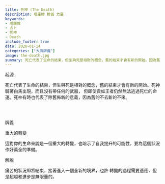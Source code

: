 ```yaml
---
title: 死神 (The Death)
description: 塔羅牌 牌義 力量
keywords:
- 塔羅牌
- 占卜
- 死神
- Death
include_footer: true
date: 2020-01-14
categories: ["大牌牌義"]
image: the-death.jpg
summary: 死亡代表了生命的結束，但生與死是相對的概念，舊的結束才會有新的開始。因為舊的不去新的不來。
---
```


<p class="title is-3">起源</p>
<p class="subtitle is-6">
死亡代表了生命的結束，但生與死是相對的概念，舊的結束才會有新的開始。死神騎著白馬出現，而且沒有帶任何的武器，
但即使貴如王者仍然無法逃過死亡的命運。死神有時也代表了除舊佈新的意義，因為舊的不去新的不來。
</p>

<br/><br/>
<p class="title is-3">牌義</p>
<p class="subtitle is-4">重大的轉變</p>
<p class="subtitle is-6">這對你的生命來說是一個重大的轉變，也暗示了自我提升的可能性，要為這個狀況作好萬全的準備。 </p>
<p class="subtitle is-4">解脫</p>
<p class="subtitle is-6">痛苦的狀況即將結束，接著進入一個全新的境界，也許 轉變的過程需要適應，但是超越和進步是無限量的。</p>
